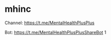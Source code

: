 # mhinc

Channel: https://t.me/MentalHealthPlusPlus

Bot: https://t.me/MentalHealthPlusPlusShareBot
1
